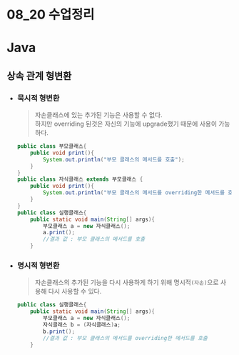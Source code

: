 08_20 수업정리
=====
# Java 

## 상속 관계 형변환

 - ### 묵시적 형변환 
    > 자손클래스에 있는 추가된 기능은 사용할 수 없다.   
    하지만 overriding 된것은 자신의 기능에 upgrade했기 때문에 사용이 가능하다.
    ```java
    public class 부모클래스{
        public void print(){
            System.out.println("부모 클래스의 메서드를 호출");
        }
    }
    public class 자식클래스 extends 부모클래스 {
        public void print(){
            System.out.println("부모 클래스의 메서드를 overriding한 메서드를 호출");
        }
    }
    public class 실행클래스{
        public static void main(String[] args){
            부모클래스 a = new 자식클래스();
            a.print(); 
            //결과 값 : 부모 클래스의 메서드를 호출
        }
    ```
	
  - ### 명시적 형변환 
    > 자손클래스의 추가된 기능을 다시 사용하게 하기 위해 명시적`(자손)`으로 사용해 다시 사용할 수 있다.
    ```java
    public class 실행클래스{
        public static void main(String[] args){
            부모클래스 a = new 자식클래스();
            자식클래스 b = (자식클래스)a;
            b.print(); 
            //결과 값 : 부모 클래스의 메서드를 overriding한 메서드를 호출
        }
    ```